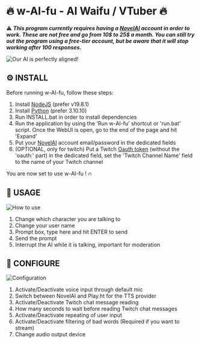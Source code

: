 
# 🔥 w-AI-fu - AI Waifu / VTuber 🔥

⚠️ ***This program currently requires having a [NovelAI](https://novelai.net/) account in order to work. These are not free and go from 10$ to 25$ a month. You can still try out the program using a free-tier account, but be aware that it will stop working after 100 responses.***

![Our AI is perfectly aligned!](https://github.com/wAIfu-DEV/w-AI-fu/blob/main/w-AI-fu/images/readme/01.webp)

## ⚙️ INSTALL

Before running w-AI-fu, follow these steps:

1. Install [NodeJS](https://nodejs.org/en/download/releases) (prefer v19.8.1)
2. Install [Python](https://www.python.org/downloads/) (prefer 3.10.10)
3. Run INSTALL.bat in order to install dependencies
4. Run the application by using the 'Run w-AI-fu' shortcut or 'run.bat' script. Once the WebUI is open, go to the end of the page and hit 'Expand'
5. Put your [NovelAI](https://novelai.net/) account email/password in the dedicated fields
6. (OPTIONAL, only for twitch) Put a Twitch [Oauth token](https://twitchapps.com/tmi/) (without the 'oauth:' part) in the dedicated field, set the 'Twitch Channel Name' field to the name of your Twitch channel

You are now set to use w-AI-fu ! 🔥

## 💬 USAGE

![How to use](https://github.com/wAIfu-DEV/w-AI-fu/blob/main/w-AI-fu/images/readme/02.webp)

1. Change which character you are talking to
2. Change your user name
2. Prompt box, type here and hit ENTER to send
3. Send the prompt
5. Interrupt the AI while it is talking, important for moderation

## 🔧 CONFIGURE

![Configuration](https://github.com/wAIfu-DEV/w-AI-fu/blob/main/w-AI-fu/images/readme/03.webp)

1. Activate/Deactivate voice input through default mic
2. Switch between NovelAI and Play.ht for the TTS provider
3. Activate/Deactivate Twitch chat message reading
4. How many seconds to wait before reading Twitch chat messages
5. Activate/Deactivate repeating of user input
6. Activate/Deactivate filtering of bad words (Required if you want to stream)
7. Change audio output device